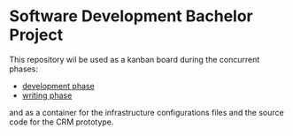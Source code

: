 # Software Development Bachelor Project

This repository wil be used as a kanban board during the concurrent phases:
- [development phase](https://github.com/Hold-Krykke-BA/Bachelor-Project/projects/1) 
- [writing phase](https://github.com/Hold-Krykke-BA/Bachelor-Project/projects/2)  

and as a container for the infrastructure configurations files and the source code for the CRM prototype. 
